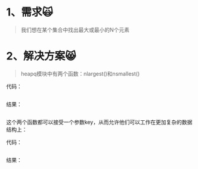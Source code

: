 # 1、需求🙀

> 我们想在某个集合中找出最大或最小的N个元素

# 2、解决方案😸

> heapq模块中有两个函数：nlargest\(\)和nsmallest\(\)

代码：

```

```

结果：

```

```

这个两个函数都可以接受一个参数key，从而允许他们可以工作在更加复杂的数据结构上：

代码：

```

```

结果：

```

```

